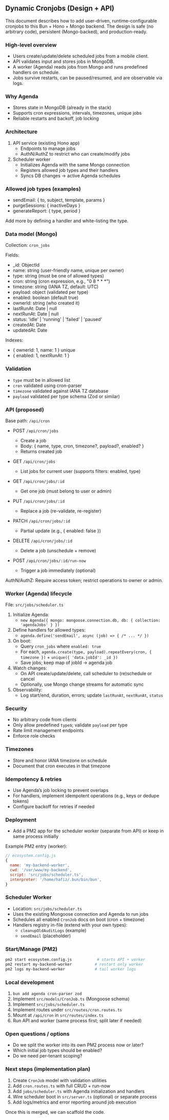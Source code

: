 ## Dynamic Cronjobs (Design + API)

This document describes how to add user-driven, runtime-configurable cronjobs to this Bun + Hono + Mongo backend. The design is safe (no arbitrary code), persistent (Mongo-backed), and production-ready.

### High-level overview
- Users create/update/delete scheduled jobs from a mobile client.
- API validates input and stores jobs in MongoDB.
- A worker (Agenda) reads jobs from Mongo and runs predefined handlers on schedule.
- Jobs survive restarts, can be paused/resumed, and are observable via logs.

### Why Agenda
- Stores state in MongoDB (already in the stack)
- Supports cron expressions, intervals, timezones, unique jobs
- Reliable restarts and backoff, job locking

### Architecture
1) API service (existing Hono app)
   - Endpoints to manage jobs
   - AuthN/AuthZ to restrict who can create/modify jobs
2) Scheduler worker
   - Initializes Agenda with the same Mongo connection
   - Registers allowed job types and their handlers
   - Syncs DB changes → active Agenda schedules

### Allowed job types (examples)
- sendEmail: { to, subject, template, params }
- purgeSessions: { inactiveDays }
- generateReport: { type, period }

Add more by defining a handler and white-listing the type.

### Data model (Mongo)
Collection: `cron_jobs`

Fields:
- _id: ObjectId
- name: string (user-friendly name, unique per owner)
- type: string (must be one of allowed types)
- cron: string (cron expression, e.g., "0 8 * * *")
- timezone: string (IANA TZ, default: UTC)
- payload: object (validated per type)
- enabled: boolean (default true)
- ownerId: string (who created it)
- lastRunAt: Date | null
- nextRunAt: Date | null
- status: 'idle' | 'running' | 'failed' | 'paused'
- createdAt: Date
- updatedAt: Date

Indexes:
- { ownerId: 1, name: 1 } unique
- { enabled: 1, nextRunAt: 1 }

### Validation
- `type` must be in allowed list
- `cron` validated using cron-parser
- `timezone` validated against IANA TZ database
- `payload` validated per type schema (Zod or similar)

### API (proposed)

Base path: `/api/cron`

- POST `/api/cron/jobs`
  - Create a job
  - Body: { name, type, cron, timezone?, payload?, enabled? }
  - Returns created job

- GET `/api/cron/jobs`
  - List jobs for current user (supports filters: enabled, type)

- GET `/api/cron/jobs/:id`
  - Get one job (must belong to user or admin)

- PUT `/api/cron/jobs/:id`
  - Replace a job (re-validate, re-register)

- PATCH `/api/cron/jobs/:id`
  - Partial update (e.g., { enabled: false })

- DELETE `/api/cron/jobs/:id`
  - Delete a job (unschedule + remove)

- POST `/api/cron/jobs/:id/run-now`
  - Trigger a job immediately (optional)

AuthN/AuthZ: Require access token; restrict operations to owner or admin.

### Worker (Agenda) lifecycle
File: `src/jobs/scheduler.ts`

1) Initialize Agenda:
   - `new Agenda({ mongo: mongoose.connection.db, db: { collection: 'agendaJobs' } })`
2) Define handlers for allowed types:
   - `agenda.define('sendEmail', async (job) => { /* ... */ })`
3) On boot:
   - Query `cron_jobs` where `enabled: true`
   - For each, `agenda.create(type, payload).repeatEvery(cron, { timezone })` + `unique({ 'data.jobId': _id })`
   - Save jobs; keep map of jobId → agenda job
4) Watch changes:
   - On API create/update/delete, call scheduler to (re)schedule or cancel
   - Optionally, use Mongo change streams for automatic sync
5) Observability:
   - Log start/end, duration, errors; update `lastRunAt`, `nextRunAt`, `status`

### Security
- No arbitrary code from clients
- Only allow predefined `type`s; validate `payload` per type
- Rate limit management endpoints
- Enforce role checks

### Timezones
- Store and honor IANA timezone on schedule
- Document that cron executes in that timezone

### Idempotency & retries
- Use Agenda’s job locking to prevent overlaps
- For handlers, implement idempotent operations (e.g., keys or dedupe tokens)
- Configure backoff for retries if needed

### Deployment
- Add a PM2 app for the scheduler worker (separate from API) or keep in same process initially

Example PM2 entry (worker):
```js
// ecosystem.config.js
{
  name: 'my-backend-worker',
  cwd: '/var/www/my-backend',
  script: 'src/jobs/scheduler.ts',
  interpreter: '/home/hafiz/.bun/bin/bun',
}
```

### Scheduler Worker
- Location: `src/jobs/scheduler.ts`
- Uses the existing Mongoose connection and Agenda to run jobs
- Schedules all enabled `CronJob` docs on boot (cron + timezone)
- Handlers registry in-file (extend with your own types):
  - `cleanupOldAuditLogs` (example)
  - `sendEmail` (placeholder)

### Start/Manage (PM2)
```bash
pm2 start ecosystem.config.js           # starts API + worker
pm2 restart my-backend-worker          # restart only worker
pm2 logs my-backend-worker             # tail worker logs
```

### Local development
1) `bun add agenda cron-parser zod`
2) Implement `src/models/CronJob.ts` (Mongoose schema)
3) Implement `src/jobs/scheduler.ts`
4) Implement routes under `src/routes/cron.routes.ts`
5) Mount at `/api/cron` in `src/routes/index.ts`
6) Run API and worker (same process first; split later if needed)

### Open questions / options
- Do we split the worker into its own PM2 process now or later?
- Which initial job types should be enabled?
- Do we need per-tenant scoping?

### Next steps (implementation plan)
1) Create `CronJob` model with validation utilities
2) Add `cron.routes.ts` with full CRUD + run-now
3) Add `jobs/scheduler.ts` with Agenda initialization and handlers
4) Wire scheduler boot in `src/server.ts` (optional) or separate process
5) Add logs/metrics and error reporting around job execution

Once this is merged, we can scaffold the code.


